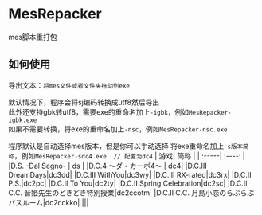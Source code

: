 # MesRepacker
mes脚本重打包 

## 如何使用
导出文本：`将mes文件或者文件夹拖动到exe`  

默认情况下，程序会将sj编码转换成utf8然后导出  
此外还支持gbk转utf8，需要exe的重命名加上`-igbk`，例如`MesRepacker-igbk.exe`  
如果不需要转换，将exe的重命名加上`-nsc`，例如`MesRepacker-nsc.exe`  
  
 程序默认是自动选择mes版本，但是你可以手动选择
 将exe重命名加上`-s版本简称`，例如`MesRepacker-sdc4.exe  // 配置为dc4` 
 | 游戏| 简称 | 
| :-----| :----: |
|D.S. -Dal Segno- | ds | 
|D.C.4 ～ダ・カーポ4～ | dc4|
|D.C.Ⅲ DreamDays|dc3dd|
|D.C.III WithYou|dc3wy|
|D.C.III RX-rated|dc3rx|
|D.C.II P.S.|dc2pc|
|D.C.II To You|dc2ty|
|D.C.II Spring Celebration|dc2sc|
|D.C.II C.C. 音姫先生のどきどき特別授業|dc2ccotm|
|D.C.II C.C. 月島小恋のらぶらぶバスルーム|dc2cckko|
|||
